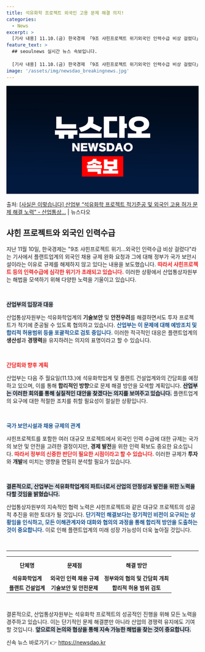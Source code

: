 ```yaml
---
title: 석유화학 프로젝트 외국인 고용 문제 해결 의지!
categories:
  - News
excerpt: >
  [기사 내용] 11.10.(금) 한국경제 「9조 샤힌프로젝트 위기외국인 인력수급 비상 걸렸다」에서는 플랜트업…
feature_text: >
  ## seoulnews 실시간 뉴스 속보입니다.

  [기사 내용] 11.10.(금) 한국경제 「9조 샤힌프로젝트 위기외국인 인력수급 비상 걸렸다」에서는 플랜트업…
image: '/assets/img/newsdao_breakingnews.jpg'
---
```


![뉴스다오 속보](/assets/img/newsdao_breakingnews.jpg)

<p>출처: <a href="https://newsdao.kr/2506" rel="dofollow">[사실은 이렇습니다] 산업부 “석유화학 프로젝트 적기준공 및 외국인 고용 허가 문제 해결 노력” - 산업통상…</a> | 뉴스다오</p>

<h2 data-ke-size="size26">샤힌 프로젝트와 외국인 인력수급</h2>

<p data-ke-size="size16">지난 11월 10일, 한국경제는 "9조 샤힌프로젝트 위기…외국인 인력수급 비상 걸렸다"라는 기사에서 플랜트업계의 외국인 채용 규제 완화 요청과 그에 대해 정부가 국가 보안시설이라는 이유로 규제를 해제하지 않고 있다는 내용을 보도했습니다. <b><span style="color: #ee2323;">따라서 샤힌프로젝트 등의 인력수급에 심각한 위기가 초래되고 있습니다.</span></b> 이러한 상황에서 산업통상자원부는 해법을 모색하기 위해 다양한 노력을 기울이고 있습니다.</p>

<p data-ke-size="size16">&nbsp;</p>

<b><span style="background-color: #21538527;">산업부의 입장과 대응</span></b>

<p data-ke-size="size16">산업통상자원부는 석유화학업계의 <b>기술보안</b> 및 <b>안전우려</b>를 해결하면서도 투자 프로젝트가 적기에 준공될 수 있도록 협의하고 있습니다. <b><span style="color: #1a5490;">산업부는 이 문제에 대해 예방조치 및 합리적 허용범위 등을 포괄적으로 검토 중입니다.</span></b> 이러한 적극적인 대응은 플랜트업계의 <b>생산성</b>과 <b>경쟁력</b>을 유지하려는 의지의 표명이라고 할 수 있습니다.</p>

<p data-ke-size="size16">&nbsp;</p>

<b><span style="color: #ee2323;">간담회와 향후 계획</span></b>

<p data-ke-size="size16">산업부는 다음 주 월요일(11.13.)에 석유화학업계 및 플랜트 건설업계와의 간담회를 예정하고 있으며, 이를 통해 <b>합리적인 방향</b>으로 문제 해결 방안을 모색할 계획입니다. <b><span style="background-color: #21538527;">산업부는 이러한 회의를 통해 실질적인 대안을 찾겠다는 의지를 보여주고 있습니다.</span></b> 플랜트업계의 요구에 대한 적절한 조치를 취할 필요성이 절실한 상황입니다.</p>

<p data-ke-size="size16">&nbsp;</p>

<b><span style="color: #1a5490;">국가 보안시설과 채용 규제의 관계</span></b>

<p data-ke-size="size16">샤힌프로젝트를 포함한 여러 대규모 프로젝트에서 외국인 인력 수급에 대한 규제는 국가의 보안 및 안전을 고려한 결정이지만, <b>경제 발전</b>을 위한 인력 확보도 중요한 요소입니다. <b><span style="color: #ee2323;">따라서 정부의 신중한 판단이 필요한 시점이라고 할 수 있습니다.</span></b> 이러한 규제가 <b>투자</b>와 <b>개발</b>에 미치는 영향을 면밀히 분석할 필요가 있습니다.</p>

<p data-ke-size="size16">&nbsp;</p>

<b><span style="background-color: #21538527;">결론적으로, 산업부는 석유화학업계의 파트너로서 산업의 안정성과 발전을 위한 노력을 다할 것임을 밝혔습니다.</span></b>

<p data-ke-size="size16">산업통상자원부의 지속적인 협력 노력은 샤힌프로젝트와 같은 대규모 프로젝트의 성공적 추진을 위한 토대가 될 것입니다. <b><span style="color: #1a5490;">단기적인 해결보다는 장기적인 비전이 요구되는 상황임을 인식하고, 모든 이해관계자와 대화와 협의의 과정을 통해 합리적 방안을 도출하는 것이 중요합니다.</span></b> 이로 인해 플랜트업계의 미래 성장 가능성이 더욱 높아질 것입니다.</p>

<p data-ke-size="size16">&nbsp;</p>

<hr />

<table style="width: 100%; border-collapse: collapse;">
  <tr>
    <th style="text-align: center; height: 37px;">단체명</th>
    <th style="text-align: center; height: 37px;">문제점</th>
    <th style="text-align: center; height: 37px;">해결 방안</th>
  </tr>
  <tr>
    <td style="text-align: center; height: 17px;"><b>석유화학업계</b></td>
    <td style="text-align: center; height: 17px;"><b>외국인 인력 채용 규제</b></td>
    <td style="text-align: center; height: 17px;"><b>정부와의 협의 및 간담회 개최</b></td>
  </tr>
  <tr>
    <td style="text-align: center; height: 17px;"><b>플랜트 건설업계</b></td>
    <td style="text-align: center; height: 17px;"><b>기술보안 및 안전문제</b></td>
    <td style="text-align: center; height: 17px;"><b>합리적 허용 범위 검토</b></td>
  </tr>
</table> 

<p data-ke-size="size16">&nbsp;</p> 

결론적으로, 산업통상자원부는 석유화학 프로젝트의 성공적인 진행을 위해 모든 노력을 경주하고 있습니다. 이는 단기적인 문제 해결뿐만 아니라 산업의 경쟁력 유지에도 기여할 것입니다. <b><span style="background-color: #21538527;">앞으로의 논의와 협상을 통해 지속 가능한 해법을 찾는 것이 중요합니다.</span></b> 

신속 뉴스 바로가기 👉 <a href="https://newsdao.kr" rel="dofollow">https://newsdao.kr</a>


